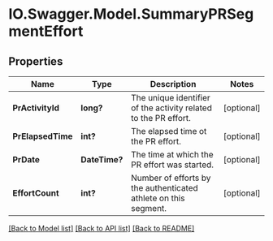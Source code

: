 # IO.Swagger.Model.SummaryPRSegmentEffort
## Properties

Name | Type | Description | Notes
------------ | ------------- | ------------- | -------------
**PrActivityId** | **long?** | The unique identifier of the activity related to the PR effort. | [optional] 
**PrElapsedTime** | **int?** | The elapsed time ot the PR effort. | [optional] 
**PrDate** | **DateTime?** | The time at which the PR effort was started. | [optional] 
**EffortCount** | **int?** | Number of efforts by the authenticated athlete on this segment. | [optional] 

[[Back to Model list]](../README.md#documentation-for-models) [[Back to API list]](../README.md#documentation-for-api-endpoints) [[Back to README]](../README.md)

